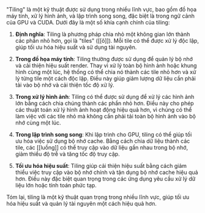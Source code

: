 "Tiling" là một kỹ thuật được sử dụng trong nhiều lĩnh vực, bao gồm đồ họa máy tính, xử lý hình ảnh, và lập trình song song, đặc biệt là trong ngữ cảnh của GPU và CUDA. Dưới đây là một số khía cạnh chính của tiling:

1. **Định nghĩa**: Tiling là phương pháp chia nhỏ một không gian lớn thành các phần nhỏ hơn, gọi là "tiles" ([[ô]]). Mỗi tile có thể được xử lý độc lập, giúp tối ưu hóa hiệu suất và sử dụng tài nguyên.
    
2. **Trong đồ họa máy tính**: Tiling thường được sử dụng để quản lý bộ nhớ và cải thiện hiệu suất render. Thay vì xử lý toàn bộ hình ảnh hoặc khung hình cùng một lúc, hệ thống có thể chia nó thành các tile nhỏ hơn và xử lý từng tile một cách độc lập. Điều này giúp giảm lượng dữ liệu cần phải tải vào bộ nhớ và cải thiện tốc độ xử lý.
    
3. **Trong xử lý hình ảnh**: Tiling có thể được sử dụng để xử lý các hình ảnh lớn bằng cách chia chúng thành các phần nhỏ hơn. Điều này cho phép các thuật toán xử lý hình ảnh hoạt động hiệu quả hơn, vì chúng có thể làm việc với các tile nhỏ mà không cần phải tải toàn bộ hình ảnh vào bộ nhớ cùng một lúc.
    
4. **Trong lập trình song song**: Khi lập trình cho GPU, tiling có thể giúp tối ưu hóa việc sử dụng bộ nhớ cache. Bằng cách chia dữ liệu thành các tile, các [[luồng]] có thể truy cập vào dữ liệu gần nhau trong bộ nhớ, giảm thiểu độ trễ và tăng tốc độ truy cập.
    
5. **Tối ưu hóa hiệu suất**: Tiling giúp cải thiện hiệu suất bằng cách giảm thiểu việc truy cập vào bộ nhớ chính và tận dụng bộ nhớ cache hiệu quả hơn. Điều này đặc biệt quan trọng trong các ứng dụng yêu cầu xử lý dữ liệu lớn hoặc tính toán phức tạp.
    

Tóm lại, tiling là một kỹ thuật quan trọng trong nhiều lĩnh vực, giúp tối ưu hóa hiệu suất và quản lý tài nguyên một cách hiệu quả hơn.